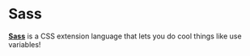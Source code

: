 # Sass

**[Sass](https://sass-lang.com/guide)** is a CSS extension language that lets you do cool things like use variables!
